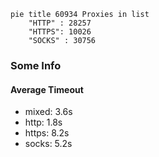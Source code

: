 
```mermaid
pie title 60934 Proxies in list
    "HTTP" : 28257
    "HTTPS": 10026
    "SOCKS" : 30756
```

### Some Info
#### Average Timeout

- mixed: 3.6s
- http: 1.8s
- https: 8.2s
- socks: 5.2s